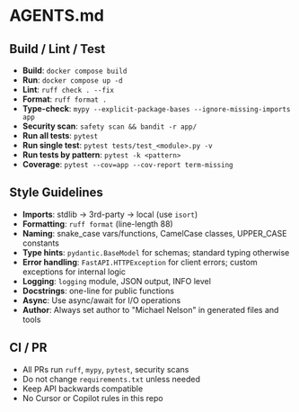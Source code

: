 # AGENTS.md

## Build / Lint / Test
- **Build**: `docker compose build`
- **Run**: `docker compose up -d`
- **Lint**: `ruff check . --fix`
- **Format**: `ruff format .`
- **Type-check**: `mypy --explicit-package-bases --ignore-missing-imports app`
- **Security scan**: `safety scan && bandit -r app/`
- **Run all tests**: `pytest`
- **Run single test**: `pytest tests/test_<module>.py -v`
- **Run tests by pattern**: `pytest -k <pattern>`
- **Coverage**: `pytest --cov=app --cov-report term-missing`

## Style Guidelines
- **Imports**: stdlib → 3rd-party → local (use `isort`)
- **Formatting**: `ruff format` (line-length 88)
- **Naming**: snake_case vars/functions, CamelCase classes, UPPER_CASE constants
- **Type hints**: `pydantic.BaseModel` for schemas; standard typing otherwise
- **Error handling**: `FastAPI.HTTPException` for client errors; custom exceptions for internal logic
- **Logging**: `logging` module, JSON output, INFO level
- **Docstrings**: one-line for public functions
- **Async**: Use async/await for I/O operations
- **Author**: Always set author to "Michael Nelson" in generated files and tools

## CI / PR
- All PRs run `ruff`, `mypy`, `pytest`, security scans
- Do not change `requirements.txt` unless needed
- Keep API backwards compatible
- No Cursor or Copilot rules in this repo
